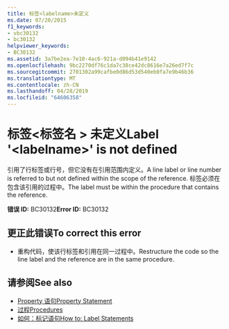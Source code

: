 ```yaml
---
title: 标签<labelname>未定义
ms.date: 07/20/2015
f1_keywords:
- vbc30132
- bc30132
helpviewer_keywords:
- BC30132
ms.assetid: 3a7be2ea-7e10-4ac6-921a-d094b41e9142
ms.openlocfilehash: 9bc2270df76c1da7c38ce42dc8616e7a26ed7f7c
ms.sourcegitcommit: 2701302a99cafbe0d86d53d540eb0fa7e9b46b36
ms.translationtype: MT
ms.contentlocale: zh-CN
ms.lasthandoff: 04/28/2019
ms.locfileid: "64606358"
---
```

# <a name="label-labelname-is-not-defined"></a><span data-ttu-id="307db-102">标签\<标签名 > 未定义</span><span class="sxs-lookup"><span data-stu-id="307db-102">Label '\<labelname>' is not defined</span></span>
<span data-ttu-id="307db-103">引用了行标签或行号，但它没有在引用范围内定义。</span><span class="sxs-lookup"><span data-stu-id="307db-103">A line label or line number is referred to but not defined within the scope of the reference.</span></span> <span data-ttu-id="307db-104">标签必须在包含该引用的过程中。</span><span class="sxs-lookup"><span data-stu-id="307db-104">The label must be within the procedure that contains the reference.</span></span>  
  
 <span data-ttu-id="307db-105">**错误 ID:** BC30132</span><span class="sxs-lookup"><span data-stu-id="307db-105">**Error ID:** BC30132</span></span>  
  
## <a name="to-correct-this-error"></a><span data-ttu-id="307db-106">更正此错误</span><span class="sxs-lookup"><span data-stu-id="307db-106">To correct this error</span></span>  
  
- <span data-ttu-id="307db-107">重构代码，使该行标签和引用在同一过程中。</span><span class="sxs-lookup"><span data-stu-id="307db-107">Restructure the code so the line label and the reference are in the same procedure.</span></span>  
  
## <a name="see-also"></a><span data-ttu-id="307db-108">请参阅</span><span class="sxs-lookup"><span data-stu-id="307db-108">See also</span></span>

- [<span data-ttu-id="307db-109">Property 语句</span><span class="sxs-lookup"><span data-stu-id="307db-109">Property Statement</span></span>](../../visual-basic/language-reference/statements/property-statement.md)
- [<span data-ttu-id="307db-110">过程</span><span class="sxs-lookup"><span data-stu-id="307db-110">Procedures</span></span>](../../visual-basic/programming-guide/language-features/procedures/index.md)
- [<span data-ttu-id="307db-111">如何：标记语句</span><span class="sxs-lookup"><span data-stu-id="307db-111">How to: Label Statements</span></span>](../../visual-basic/programming-guide/program-structure/how-to-label-statements.md)
